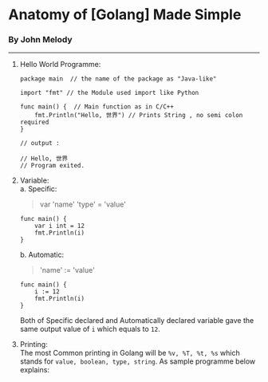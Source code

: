 # Anatomy of [Golang] Made Simple
### By John Melody
---

1. Hello World Programme:</br>
    ```golang
    package main  // the name of the package as "Java-like"
    
    import "fmt" // the Module used import like Python

    func main() {  // Main function as in C/C++
    	fmt.Println("Hello, 世界") // Prints String , no semi colon required
    }

    // output :

    // Hello, 世界
    // Program exited.
    ```

2. Variable: </br>
    a. Specific:
    > var 'name' 'type' = 'value' 
    ```golang
    func main() {
	    var i int = 12
        fmt.Println(i)
    }
    ```

    b. Automatic:
    > 'name' := 'value'
    ```golang
    func main() {
        i := 12
        fmt.Println(i)
    }
    ```

    Both of Specific declared and Automatically declared variable gave the same output value of ```i``` which equals to ```12```.


3. Printing: </br>
    The most Common printing in Golang will be  ```%v, %T, %t, %s``` which stands for ```value, boolean, type, string```. As sample programme below explains:
